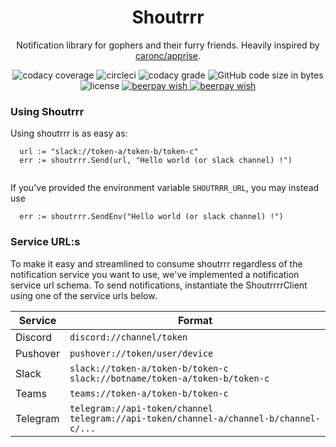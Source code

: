 <h1 align="center">
    Shoutrrr
</h1>
<p align="center">
    Notification library for gophers and their furry friends.
    Heavily inspired by <a href="https://github.com/caronc/apprise">caronc/apprise</a>.
</p>
<p align="center">
    <img
      alt="codacy coverage"
      src="https://img.shields.io/codacy/coverage/30ce077eecde418ca328f4f7868f70c8.svg?style=flat-square"
    />
    <img
      alt="circleci"
      src="https://img.shields.io/circleci/project/github/containrrr/shoutrrr/master.svg?style=flat-square"
    />
    <img
      alt="codacy grade"
      src="https://img.shields.io/codacy/grade/30ce077eecde418ca328f4f7868f70c8/master.svg?style=flat-square"
    />
    <img
      alt="GitHub code size in bytes"
      src="https://img.shields.io/github/languages/code-size/containrrr/shoutrrr.svg?style=flat-square"
    />
    <img
      alt="license"
      src="https://img.shields.io/github/license/containrrr/shoutrrr.svg?style=flat-square"
    />
    <a href="https://beerpay.io/containrrr/shoutrrr">
      <img
        alt="beerpay wish"
        src="https://beerpay.io/containrrr/shoutrrr/make-wish.svg"
      />
    </a>
      <a href="https://beerpay.io/containrrr/shoutrrr">
      <img
        alt="beerpay wish"
        src="https://beerpay.io/containrrr/shoutrrr/badge.svg?style=flat-square"
      />
    </a>
</p>

### Using Shoutrrr

Using shoutrrr is as easy as:

```
  url := "slack://token-a/token-b/token-c"
  err := shoutrrr.Send(url, "Hello world (or slack channel) !")
   
```

If you've provided the environment variable `SHOUTRRR_URL`, you may instead use

```
  err := shoutrrr.SendEnv("Hello world (or slack channel) !")
```

### Service URL:s

To make it easy and streamlined to consume shoutrrr regardless of the notification service you want to use,
we've implemented a notification service url schema. To send notifications, instantiate the ShoutrrrrClient using one of
the service urls below.

| Service   | Format                                                                                       |
| --------- | -------------------------------------------------------------------------------------------- |
| Discord   | `discord://channel/token`                                                                    |
| Pushover  | `pushover://token/user/device`                                                               |
| Slack     | `slack://token-a/token-b/token-c`<br/>`slack://botname/token-a/token-b/token-c`              |
| Teams     | `teams://token-a/token-b/token-c`                                                            |
| Telegram  | `telegram://api-token/channel`<br/>`telegram://api-token/channel-a/channel-b/channel-c/...`  |
